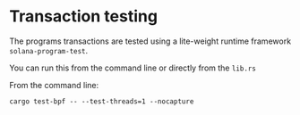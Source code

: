 # Transaction testing

The programs transactions are tested using a lite-weight runtime framework `solana-program-test`.

You can run this from the command line or directly from the `lib.rs`

From the command line:
```
cargo test-bpf -- --test-threads=1 --nocapture
```
